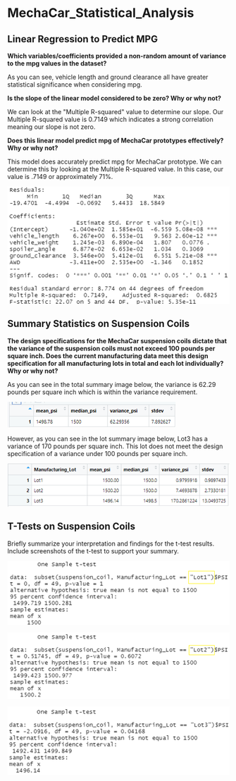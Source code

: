 # MechaCar_Statistical_Analysis

## Linear Regression to Predict MPG
**Which variables/coefficients provided a non-random amount of variance to the mpg values in the dataset?**

As you can see, vehicle length and ground clearance all have greater statistical significance when considering mpg. 

**Is the slope of the linear model considered to be zero? Why or why not?**

We can look at the "Multiple R-squared" value to determine our slope. Our Multiple R-squared value is 0.7149 which indicates a strong correlation meaning our slope is not zero. 

**Does this linear model predict mpg of MechaCar prototypes effectively? Why or why not?**

This model does accurately predict mpg for MechaCar prototype. We can determine this by looking at the Multiple R-squared value. In this case, our value is .7149 or approximately 71%. 

![linear_regression_mpg](https://github.com/billy-bartlett/MechaCar_Statistical_Analysis/blob/main/Resources/linear_regression_mpg.png?raw=true)

## Summary Statistics on Suspension Coils
**The design specifications for the MechaCar suspension coils dictate that the variance of the suspension coils must not exceed 100 pounds per square inch. Does the current manufacturing data meet this design specification for all manufacturing lots in total and each lot individually? Why or why not?**

As you can see in the total summary image below, the variance is 62.29 pounds per square inch which is within the variance requirement. 

![total_summary](https://github.com/billy-bartlett/MechaCar_Statistical_Analysis/blob/main/Resources/totatl_summary.png?raw=true)

However, as you can see in the lot summary image below, Lot3 has a variance of 170 pounds per square inch. This lot does not meet the design specification of a variance under 100 pounds per square inch. 

![lot_summary](https://github.com/billy-bartlett/MechaCar_Statistical_Analysis/blob/main/Resources/lot_summary.png?raw=true)

## T-Tests on Suspension Coils
Briefly summarize your interpretation and findings for the t-test results. Include screenshots of the t-test to support your summary.

![lot1_ttest](https://github.com/billy-bartlett/MechaCar_Statistical_Analysis/blob/main/Resources/lot1_ttest.png?raw=true)

![lot2_ttest](https://github.com/billy-bartlett/MechaCar_Statistical_Analysis/blob/main/Resources/lot2_ttest.png?raw=true)

![lot3_ttest](https://github.com/billy-bartlett/MechaCar_Statistical_Analysis/blob/main/Resources/lot3_ttest.png?raw=true)
